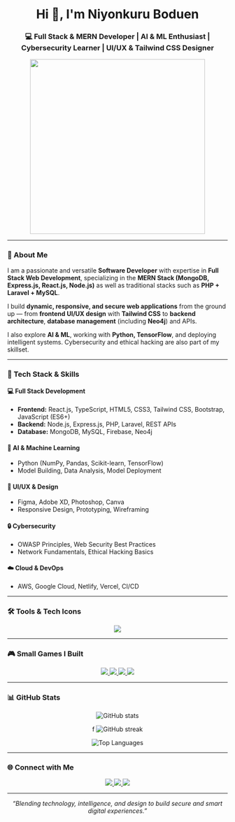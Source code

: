 <!-- 🌟 GitHub Profile README for Niyonkuru Boduen -->

<h1 align="center">Hi 👋, I'm Niyonkuru Boduen</h1>
<h3 align="center">💻 Full Stack & MERN Developer | AI & ML Enthusiast | Cybersecurity Learner | UI/UX & Tailwind CSS Designer</h3>

<p align="center">
  <img src="https://media.giphy.com/media/qgQUggAC3Pfv687qPC/giphy.gif" width="400"/>
</p>

---

### 🚀 About Me

I am a passionate and versatile **Software Developer** with expertise in **Full Stack Web Development**, specializing in the **MERN Stack (MongoDB, Express.js, React.js, Node.js)** as well as traditional stacks such as **PHP + Laravel + MySQL**.  

I build **dynamic, responsive, and secure web applications** from the ground up — from **frontend UI/UX design** with **Tailwind CSS** to **backend architecture**, **database management** (including **Neo4j**) and APIs.  

I also explore **AI & ML**, working with **Python, TensorFlow**, and deploying intelligent systems. Cybersecurity and ethical hacking are also part of my skillset.

---

### 🧠 Tech Stack & Skills

#### 💻 Full Stack Development
- **Frontend:** React.js, TypeScript, HTML5, CSS3, Tailwind CSS, Bootstrap, JavaScript (ES6+)
- **Backend:** Node.js, Express.js, PHP, Laravel, REST APIs
- **Database:** MongoDB, MySQL, Firebase, Neo4j

#### 🤖 AI & Machine Learning
- Python (NumPy, Pandas, Scikit-learn, TensorFlow)
- Model Building, Data Analysis, Model Deployment

#### 🎨 UI/UX & Design
- Figma, Adobe XD, Photoshop, Canva
- Responsive Design, Prototyping, Wireframing

#### 🔒 Cybersecurity
- OWASP Principles, Web Security Best Practices
- Network Fundamentals, Ethical Hacking Basics

#### ☁️ Cloud & DevOps
- AWS, Google Cloud, Netlify, Vercel, CI/CD

---

### 🛠️ Tools & Tech Icons
<p align="center">
  <img src="https://skillicons.dev/icons?i=react,nodejs,express,mongodb,mysql,neo4j,ts,php,laravel,tailwind,js,html,css,bootstrap,python,tensorflow,git,github,figma,aws,vercel,vscode,linux" />
</p>

---

### 🎮 Small Games I Built
<p align="center">
  <a href="https://boduen.netlify.app/tictactoe" target="_blank">
    <img src="https://img.shields.io/badge/Tic-Tac-Toe-FF5733?style=for-the-badge"/>
  </a>
  <a href="https://boduen.netlify.app/snake" target="_blank">
    <img src="https://img.shields.io/badge/Snake-4CAF50?style=for-the-badge"/>
  </a>
  <a href="https://boduen.netlify.app/memory" target="_blank">
    <img src="https://img.shields.io/badge/Memory-FFC300?style=for-the-badge"/>
  </a>
  <a href="https://boduen.netlify.app/puzzle" target="_blank">
    <img src="https://img.shields.io/badge/Sliding-Puzzle-3498DB?style=for-the-badge"/>
  </a>
</p>

---

### 📊 GitHub Stats
<p align="center">
  <img src="https://github-readme-stats.vercel.app/api?username=YOUR_GITHUB_USERNAME&show_icons=true&theme=tokyonight" alt="GitHub stats" />
</p>

<p align="center">f
  <img src="https://github-readme-streak-stats.herokuapp.com/?user=YOUR_GITHUB_USERNAME&theme=tokyonight" alt="GitHub streak" />
</p>

<p align="center">
  <img src="https://github-readme-stats.vercel.app/api/top-langs/?username=YOUR_GITHUB_USERNAME&layout=compact&theme=tokyonight" alt="Top Languages" />
</p>

---

### 🌐 Connect with Me
<p align="center">
  <a href="https://linkedin.com/in/YOUR_LINKEDIN" target="_blank">
    <img src="https://img.shields.io/badge/LinkedIn-0A66C2?style=for-the-badge&logo=linkedin&logoColor=white"/>
  </a>
  <a href="https://bonkinsolution.netlify.app" target="_blank">
    <img src="https://img.shields.io/badge/Email-D14836?style=for-the-badge&logo=gmail&logoColor=white"/>
  </a>
  <a href="https://boduen.netlify.app" target="_blank">
    <img src="https://img.shields.io/badge/Portfolio-1E90FF?style=for-the-badge&logo=react&logoColor=white"/>
  </a>
</p>

---

<p align="center">
  <i>“Blending technology, intelligence, and design to build secure and smart digital experiences.”</i>
</p>


